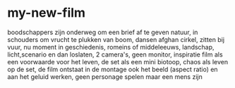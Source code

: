 # my-new-film
boodschappers zijn onderweg om een brief af te geven
natuur, in schouders om vrucht te plukken van boom, dansen afghan cirkel, zitten bij vuur, nu moment in geschiedenis, romeins of middeleeuws, landschap, licht,scenario en dan loslaten, 2 camera's, geen monitor, inspiratie
film als een voorwaarde voor het leven, de set als een mini biotoop, chaos als leven op de set, de film ontstaat in de montage ook het beeld (aspect ratio) en aan het geluid werken, geen personage spelen maar een mens zijn
